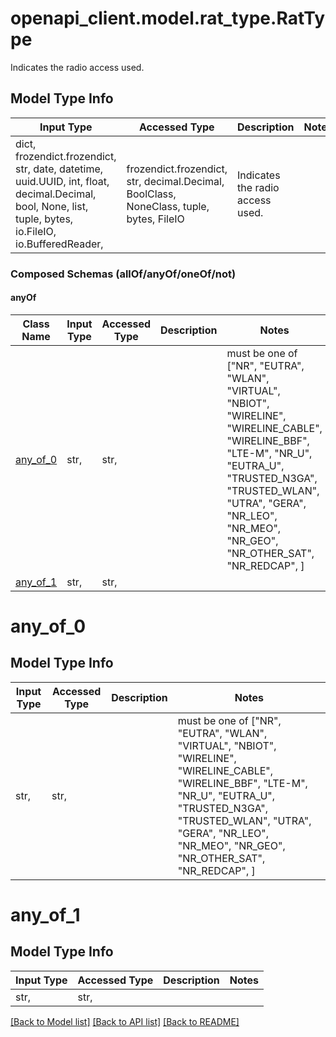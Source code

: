 # openapi_client.model.rat_type.RatType

Indicates the radio access used.

## Model Type Info
Input Type | Accessed Type | Description | Notes
------------ | ------------- | ------------- | -------------
dict, frozendict.frozendict, str, date, datetime, uuid.UUID, int, float, decimal.Decimal, bool, None, list, tuple, bytes, io.FileIO, io.BufferedReader,  | frozendict.frozendict, str, decimal.Decimal, BoolClass, NoneClass, tuple, bytes, FileIO | Indicates the radio access used. | 

### Composed Schemas (allOf/anyOf/oneOf/not)
#### anyOf
Class Name | Input Type | Accessed Type | Description | Notes
------------- | ------------- | ------------- | ------------- | -------------
[any_of_0](#any_of_0) | str,  | str,  |  | must be one of ["NR", "EUTRA", "WLAN", "VIRTUAL", "NBIOT", "WIRELINE", "WIRELINE_CABLE", "WIRELINE_BBF", "LTE-M", "NR_U", "EUTRA_U", "TRUSTED_N3GA", "TRUSTED_WLAN", "UTRA", "GERA", "NR_LEO", "NR_MEO", "NR_GEO", "NR_OTHER_SAT", "NR_REDCAP", ] 
[any_of_1](#any_of_1) | str,  | str,  |  | 

# any_of_0

## Model Type Info
Input Type | Accessed Type | Description | Notes
------------ | ------------- | ------------- | -------------
str,  | str,  |  | must be one of ["NR", "EUTRA", "WLAN", "VIRTUAL", "NBIOT", "WIRELINE", "WIRELINE_CABLE", "WIRELINE_BBF", "LTE-M", "NR_U", "EUTRA_U", "TRUSTED_N3GA", "TRUSTED_WLAN", "UTRA", "GERA", "NR_LEO", "NR_MEO", "NR_GEO", "NR_OTHER_SAT", "NR_REDCAP", ] 

# any_of_1

## Model Type Info
Input Type | Accessed Type | Description | Notes
------------ | ------------- | ------------- | -------------
str,  | str,  |  | 

[[Back to Model list]](../../README.md#documentation-for-models) [[Back to API list]](../../README.md#documentation-for-api-endpoints) [[Back to README]](../../README.md)

